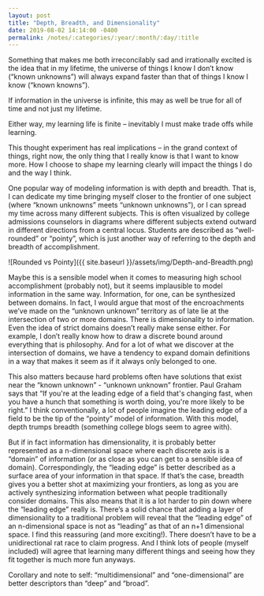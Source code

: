 ```yaml
---
layout: post
title: "Depth, Breadth, and Dimensionality"
date: 2019-08-02 14:14:00 -0400
permalink: /notes/:categories/:year/:month/:day/:title
---
```


Something that makes me both irreconcilably sad and irrationally excited is the idea that in my lifetime, the universe of things I know I don’t know (“known unknowns”) will always expand faster than that of things I know I know (“known knowns”).

If information in the universe is infinite, this may as well be true for all of time and not just my lifetime.

Either way, my learning life is finite – inevitably I must make trade offs while learning. 

This thought experiment has real implications – in the grand context of things, right now, the only thing that I really know is that I want to know more. How I choose to shape my learning clearly will impact the things I do and the way I think.

One popular way of modeling information is with depth and breadth. That is, I can dedicate my time bringing myself closer to the frontier of one subject (where “known unknowns” meets “unknown unknowns”), or I can spread my time across many different subjects. This is often visualized by college admissions counselors in diagrams where different subjects extend outward in different directions from a central locus. Students are described as “well-rounded” or “pointy”, which is just another way of referring to the depth and breadth of accomplishment.

![Rounded vs Pointy]({{ site.baseurl }}/assets/img/Depth-and-Breadth.png)

Maybe this is a sensible model when it comes to measuring high school accomplishment (probably not), but it seems implausible to model information in the same way. Information, for one, can be synthesized between domains. In fact, I would argue that most of the encroachments we’ve made on the “unknown unknown” territory as of late lie at the intersection of two or more domains. There is dimensionality to information. Even the idea of strict domains doesn’t really make sense either. For example, I don’t really know how to draw a discrete bound around everything that is philosophy. And for a lot of what we discover at the intersection of domains, we have a tendency to expand domain definitions in a way that makes it seem as if it always only belonged to one.

This also matters because hard problems often have solutions that exist near the “known unknown” - “unknown unknown” frontier. Paul Graham says that “If you're at the leading edge of a field that's changing fast, when you have a hunch that something is worth doing, you're more likely to be right.” I think conventionally, a lot of people imagine the leading edge of a field to be the tip of the “pointy” model of information. With this model, depth trumps breadth (something college blogs seem to agree with).

But if in fact information has dimensionality, it is probably better represented as a n-dimensional space where each discrete axis is a “domain” of information (or as close as you can get to a sensible idea of domain). Correspondingly, the “leading edge” is better described as a surface area of your information in that space. If that’s the case, breadth gives you a better shot at maximizing your frontiers, as long as you are actively synthesizing information between what people traditionally consider domains. This also means that it is a lot harder to pin down where the “leading edge” really is. There’s a solid chance that adding a layer of dimensionality to a traditional problem will reveal that the “leading edge” of an n-dimensional space is not as “leading” as that of an n+1 dimensional space. I find this reassuring (and more exciting!). There doesn’t have to be a unidirectional rat race to claim progress. And I think lots of people (myself included) will agree that learning many different things and seeing how they fit together is much more fun anyways.

Corollary and note to self: “multidimensional” and “one-dimensional” are better descriptors than “deep” and “broad”.